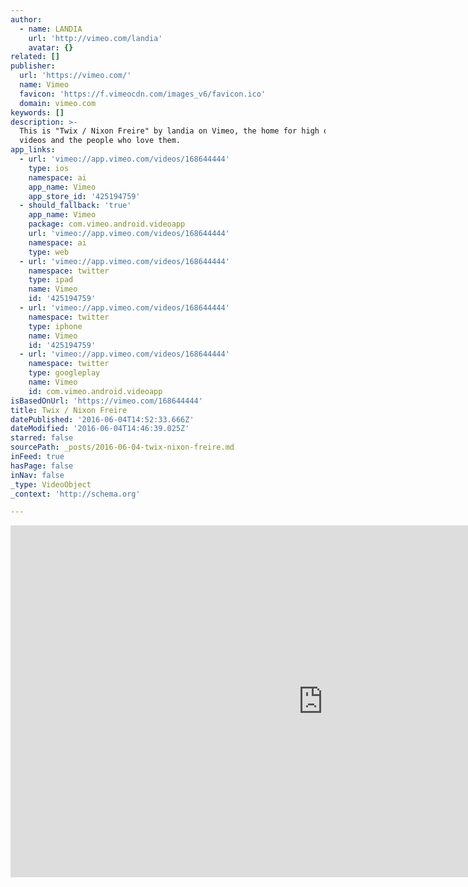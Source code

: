 ```yaml
---
author:
  - name: LANDIA
    url: 'http://vimeo.com/landia'
    avatar: {}
related: []
publisher:
  url: 'https://vimeo.com/'
  name: Vimeo
  favicon: 'https://f.vimeocdn.com/images_v6/favicon.ico'
  domain: vimeo.com
keywords: []
description: >-
  This is "Twix / Nixon Freire" by landia on Vimeo, the home for high quality
  videos and the people who love them.
app_links:
  - url: 'vimeo://app.vimeo.com/videos/168644444'
    type: ios
    namespace: ai
    app_name: Vimeo
    app_store_id: '425194759'
  - should_fallback: 'true'
    app_name: Vimeo
    package: com.vimeo.android.videoapp
    url: 'vimeo://app.vimeo.com/videos/168644444'
    namespace: ai
    type: web
  - url: 'vimeo://app.vimeo.com/videos/168644444'
    namespace: twitter
    type: ipad
    name: Vimeo
    id: '425194759'
  - url: 'vimeo://app.vimeo.com/videos/168644444'
    namespace: twitter
    type: iphone
    name: Vimeo
    id: '425194759'
  - url: 'vimeo://app.vimeo.com/videos/168644444'
    namespace: twitter
    type: googleplay
    name: Vimeo
    id: com.vimeo.android.videoapp
isBasedOnUrl: 'https://vimeo.com/168644444'
title: Twix / Nixon Freire
datePublished: '2016-06-04T14:52:33.666Z'
dateModified: '2016-06-04T14:46:39.025Z'
starred: false
sourcePath: _posts/2016-06-04-twix-nixon-freire.md
inFeed: true
hasPage: false
inNav: false
_type: VideoObject
_context: 'http://schema.org'

---
```

<iframe src="https://cdn.embedly.com/widgets/media.html?src=https%3A%2F%2Fplayer.vimeo.com%2Fvideo%2F168644444&amp;url=https%3A%2F%2Fvimeo.com%2F168644444&amp;image=http%3A%2F%2Fi.vimeocdn.com%2Fvideo%2F573178964_1280.jpg&amp;key=b7d04c9b404c499eba89ee7072e1c4f7&amp;type=text%2Fhtml&amp;schema=vimeo" width="1000" height="563" scrolling="no" frameborder="0" allowfullscreen="" style=""></iframe>